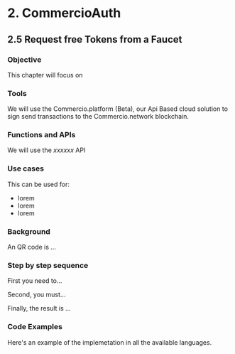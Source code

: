 # 2. CommercioAuth

## 2.5 Request free Tokens from a Faucet

### Objective

This chapter will focus on

### Tools

We will use the Commercio.platform (Beta), our Api Based cloud solution to sign send transactions to the Commercio.network blockchain.

### Functions and APIs

We will use the _xxxxxx_ API

### Use cases

This can be used for:

* lorem
* lorem
* lorem

###  Background

An QR code is ...

### Step by step sequence

First you need to...

Second, you must...

Finally, the result is ...

### Code Examples

Here's an example of the implemetation in all the available languages.

